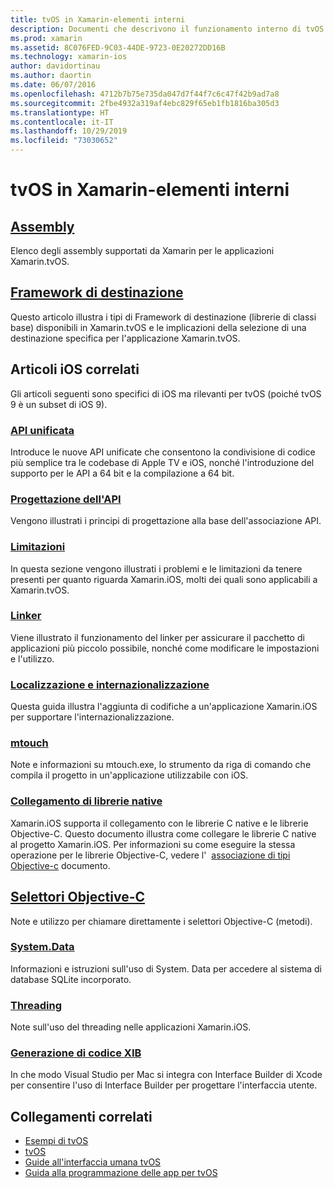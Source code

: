```yaml
---
title: tvOS in Xamarin-elementi interni
description: Documenti che descrivono il funzionamento interno di tvOS in Xamarin, basato su Xamarin.iOS. Il contenuto del collegamento illustra gli assembly, i Framework di destinazione e i concetti relativi a iOS correlati.
ms.prod: xamarin
ms.assetid: 8C076FED-9C03-44DE-9723-0E20272DD16B
ms.technology: xamarin-ios
author: davidortinau
ms.author: daortin
ms.date: 06/07/2016
ms.openlocfilehash: 4712b7b75e735da047d7f44f7c6c47f42b9ad7a8
ms.sourcegitcommit: 2fbe4932a319af4ebc829f65eb1fb1816ba305d3
ms.translationtype: HT
ms.contentlocale: it-IT
ms.lasthandoff: 10/29/2019
ms.locfileid: "73030652"
---
```

# <a name="tvos-in-xamarin-internals"></a>tvOS in Xamarin-elementi interni 

## <a name="assembliesiostvosinternalsassembliesmd"></a>[Assembly](~/ios/tvos/internals/assemblies.md)

Elenco degli assembly supportati da Xamarin per le applicazioni Xamarin.tvOS.

## <a name="target-frameworksiostvosinternalsframeworksmd"></a>[Framework di destinazione](~/ios/tvos/internals/frameworks.md)

Questo articolo illustra i tipi di Framework di destinazione (librerie di classi base) disponibili in Xamarin.tvOS e le implicazioni della selezione di una destinazione specifica per l'applicazione Xamarin.tvOS.

## <a name="related-ios-articles"></a>Articoli iOS correlati

Gli articoli seguenti sono specifici di iOS ma rilevanti per tvOS (poiché tvOS 9 è un subset di iOS 9).

### <a name="unified-apicross-platformmaciosunifiedindexmd"></a>[API unificata](~/cross-platform/macios/unified/index.md)

Introduce le nuove API unificate che consentono la condivisione di codice più semplice tra le codebase di Apple TV e iOS, nonché l'introduzione del supporto per le API a 64 bit e la compilazione a 64 bit.  

### <a name="api-designiosinternalsapi-designindexmd"></a>[Progettazione dell'API](~/ios/internals/api-design/index.md)

Vengono illustrati i principi di progettazione alla base dell'associazione API.

### <a name="limitationsiosinternalslimitationsmd"></a>[Limitazioni](~/ios/internals/limitations.md)

In questa sezione vengono illustrati i problemi e le limitazioni da tenere presenti per quanto riguarda Xamarin.iOS, molti dei quali sono applicabili a Xamarin.tvOS.

### <a name="linkeriosdeploy-testlinkermd"></a>[Linker](~/ios/deploy-test/linker.md)

Viene illustrato il funzionamento del linker per assicurare il pacchetto di applicazioni più piccolo possibile, nonché come modificare le impostazioni e l'utilizzo.

### <a name="localization-and-internationalizationiosapp-fundamentalslocalizationindexmd"></a>[Localizzazione e internazionalizzazione](~/ios/app-fundamentals/localization/index.md)

Questa guida illustra l'aggiunta di codifiche a un'applicazione Xamarin.iOS per supportare l'internazionalizzazione.

### <a name="mtouchiosdeploy-testmtouchmd"></a>[mtouch](~/ios/deploy-test/mtouch.md)

Note e informazioni su mtouch.exe, lo strumento da riga di comando che compila il progetto in un'applicazione utilizzabile con iOS.

### <a name="linking-native-librariesiosplatformnative-interopmd"></a>[Collegamento di librerie native](~/ios/platform/native-interop.md)

Xamarin.iOS supporta il collegamento con le librerie C native e le librerie Objective-C. Questo documento illustra come collegare le librerie C native al progetto Xamarin.iOS. Per informazioni su come eseguire la stessa operazione per le librerie Objective-C, vedere l'&nbsp; [associazione di tipi Objective-c](~/ios/platform/binding-objective-c/index.md)&nbsp;documento.

## <a name="objective-c-selectorsiosinternalsobjective-c-selectorsmd"></a>[Selettori Objective-C](~/ios/internals/objective-c-selectors.md)

Note e utilizzo per chiamare direttamente i selettori Objective-C (metodi).

### <a name="systemdataiosdata-cloudsystemdatamd"></a>[System.Data](~/ios/data-cloud/system.data.md)

Informazioni e istruzioni sull'uso di System. Data per accedere al sistema di database SQLite incorporato.

### <a name="threadingiosapp-fundamentalsthreadingmd"></a>[Threading](~/ios/app-fundamentals/threading.md)

Note sull'uso del threading nelle applicazioni Xamarin.iOS.

### <a name="xib-code-generationiosinternalsxib-code-generationmd"></a>[Generazione di codice XIB](~/ios/internals/xib-code-generation.md)

In che modo Visual Studio per Mac si integra con Interface Builder di Xcode per consentire l'uso di Interface Builder per progettare l'interfaccia utente.

## <a name="related-links"></a>Collegamenti correlati

- [Esempi di tvOS](https://docs.microsoft.com/samples/browse/?products=xamarin&term=Xamarin.iOS+tvOS)
- [tvOS](https://developer.apple.com/tvos/)
- [Guide all'interfaccia umana tvOS](https://developer.apple.com/tvos/human-interface-guidelines/)
- [Guida alla programmazione delle app per tvOS](https://developer.apple.com/library/prerelease/tvos/documentation/General/Conceptual/AppleTV_PG/)
